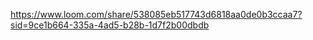https://www.loom.com/share/538085eb517743d6818aa0de0b3ccaa7?sid=9ce1b664-335a-4ad5-b28b-1d7f2b00dbdb